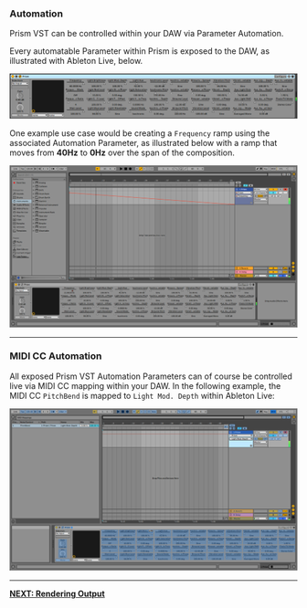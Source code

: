 ### Automation

Prism VST can be controlled within your DAW via Parameter Automation.

Every automatable Parameter within Prism is exposed to the DAW, as illustrated with Ableton Live, below.

![PrismOperation_AutomationParameters image-center image-full image-margin-v-24](img/daw/Windows_Ableton_AutomationParameters.png)

One example use case would be creating a `Frequency` ramp using the associated Automation Parameter, as illustrated below 
with a ramp that moves from **40Hz** to **0Hz** over the span of the composition.

![PrismOperation_Automation_FrequencyRamp image-center image-full image-margin-v-24](img/daw/Windows_Ableton_Automation_FrequencyRamp.png)

---

### MIDI CC Automation

All exposed Prism VST Automation Parameters can of course be controlled live via MIDI CC mapping within your DAW. In the 
following example, the MIDI CC `PitchBend` is mapped to `Light Mod. Depth` within Ableton Live:

![PrismOperation_MIDICC image-center image-full image-margin-v-24](img/daw/Windows_Ableton_MIDICC.png)

---

**[NEXT: Rendering Output](../03-Prism-VST/07-rendering-output.md)**